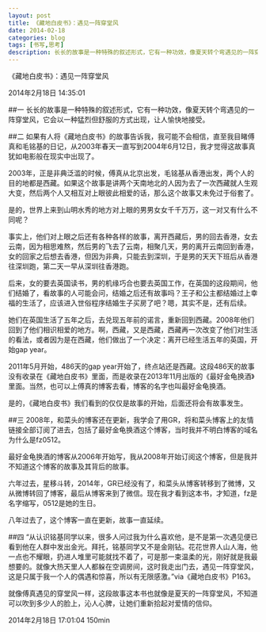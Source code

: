 ```yaml
---
layout: post
title: 《藏地白皮书》：遇见一阵穿堂风
date: 2014-02-18
categories: blog
tags: [书写,思考]
description: 长长的故事是一种特殊的叙述形式，它有一种功效，像夏天转个弯遇见的一阵穿堂风，它会以一种猛烈但舒服的方式出现，让人愉快地接受。
---
```



《藏地白皮书》：遇见一阵穿堂风

2014年2月18日 14:35:01

##一
长长的故事是一种特殊的叙述形式，它有一种功效，像夏天转个弯遇见的一阵穿堂风，它会以一种猛烈但舒服的方式出现，让人愉快地接受。

##二
如果有人将《藏地白皮书》的故事告诉我，我可能不会相信，直至我目睹傅真和毛铭基的日记，从2003年春天一直写到2004年6月12日，我才觉得这故事真犹如电影般在现实中出现了。 

2003年，正是非典泛滥的时候，傅真从北京出发，毛铭基从香港出发，两个人的目的地都是西藏。如果这个故事是讲两个天南地北的人因为去了一次西藏就人生观大变，然后两个人又相互对上眼彼此相爱的话，那么这个故事又未免过于俗套了。

是的，世界上来到山明水秀的地方对上眼的男男女女千千万万，这一对又有什么不同呢？

事实上，他们对上眼之后还有各种各样的故事，离开西藏后，男的回去香港，女去云南，因为相思难熬，然后男的飞去了云南，相聚几天，男的离开云南回到香港，女的回家之后想去香港，但因为非典，只能去到深圳，于是男的天天下班后从香港往深圳跑，第二天一早从深圳往香港跑。

后来，女的要去英国读书，男的机缘巧合也要去英国工作，在英国的这段期间，他们结婚了，看故事的人可能会问，结婚之后还有故事吗？王子和公主都结婚过上幸福的生活了，应该进入世俗程序结婚生子买房了吧？嗯，其实不是，还有后续。

她们在英国生活了五年之后，去兑现五年前的诺言，重新回到西藏。2008年他们回到了他们相识相爱的地方。啊，西藏，又是西藏，西藏再一次改变了他们对生活的看法，或者因为是在西藏，他们做出了一个决定：离开已经生活五年的英国，开始gap year。

2011年5月开始，486天的gap year开始了，终点站还是西藏。这段486天的故事没有收录在《藏地白皮书》里面，而是收录在2013年11月出版的《最好金龟换酒》里面。当然，也可以上傅真的博客去看，博客的名字也叫最好金龟换酒。

是的，《藏地白皮书》我们看到的仅仅是故事的开始，后面还将会有故事发生。

##三
2008年，和菜头的博客还在更新，我学会了用GR，将和菜头博客上的友情链接全部订阅了进去，包括了最好金龟换酒这个博客，当时我并不明白博客的域名为什么是fz0512。

最好金龟换酒的博客从2006年开始写，我从2008年开始订阅这个博客，但是我并不知道这个博客的故事及其背后的故事。

六年过去，星移斗转，2014年，GR已经没有了，和菜头从博客转移到了微博，又从微博转回了博客，最后从博客来到了微信。现在我才看到这本书，才知道，fz是名字缩写，0512是她的生日。

八年过去了，这个博客一直在更新，故事一直延续。

##四
 “从认识铭基同学以来，很多人问过我为什么喜欢他，是不是第一次遇见便已看到他在人群中发出金光。拜托，铭基同学又不是金刚钻。花花世界人山人海，他一点也不耀眼，扔进人堆里可能就找不着了，可是那一束温柔的光，刚好就是我最想要的。就像大热天里人人都躲在空调房间，这时我走出门去，遇见一阵穿堂风，这是只属于我一个人的偶遇和惊喜，所以有无限感激。”via《藏地白皮书》P163。

就像傅真遇见的穿堂风一样，这段故事这本书也就像是夏天的一阵穿堂风，不知道可以吹到多少人的脸上，沁人心脾，让她们重新拾起对爱情的信仰。

2014年2月18日 17:01:04  150min
